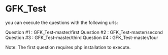 # GFK_Test
you can execute the questions with the following urls:

Question #1 : GFK_Test-master/first
Question #2 : GFK_Test-master/second 
Question #3 : GFK_Test-master/third
Question #4 : GFK_Test-master/four

Note: The first question requires php installation to execute.
